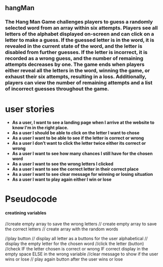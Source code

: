 ## hangMan
<h3>The Hang Man Game challenges players to guess a randomly selected word from an array within six attempts. Players see all letters of the alphabet displayed on-screen and can click on a letter to make a guess. If the guessed letter is in the word, it is revealed in the current state of the word, and the letter is disabled from further guesses. If the letter is incorrect, it is recorded as a wrong guess, and the number of remaining attempts decreases by one. The game ends when players either reveal all the letters in the word, winning the game, or exhaust their six attempts, resulting in a loss. Additionally, players can view the number of remaining attempts and a list of incorrect guesses throughout the game. </h3>


<h1>user stories</h1>
<ul><strong>
<li>As a user, I want to see a landing page when I arrive at the website to know I'm in the right place.</li>
<li>As a user I should be able to click on the letter I want to chose </li>
<li>As a user I want to be able to see if the letter is correct or wrong </li>
<li>As a user I don’t want to click the letter twice either its correct or wrong </li>
<li>As a user I want to see how many chances I still have for the chosen word </li>
<li>As a user I want to see the wrong letters I clicked </li>
<li>As a user I want to see the correct letter in their correct place </li>
<li>As a user I want to see clear message for winning or losing situation </li>
<li>As a user I want to play again either I win or lose </li>
</strong>
</ul>
<h1>Pseudocode </h1>
<p><h4>creatining variables</h4> //create empty array to save the wrong letters 
// create empty array to save the correct letters
// create array with the random words 
</p>
<p>//play button
// display all letter as a buttons for the user alphabetical 
// display the empty letter for the chosen word 
//click the letter (button)
//check IF the letter chosen is correct or wrong IF correct display in the empty space ELSE in the wrong variable 
//clear message to show if the user wins or lose 
// play again button after the user wins or lose 
</p>

